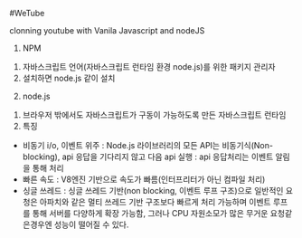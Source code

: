 #WeTube

clonning youtube with Vanila Javascript and nodeJS

1. NPM
 1) 자바스크립트 언어(자바스크립트 런타임 환경 node.js)를 위한 패키지 관리자
 2) 설치하면 node.js 같이 설치

2. node.js
 1) 브라우저 밖에서도 자바스크립트가 구동이 가능하도록 만든 자바스크립트 런타임
 2) 특징
   - 비동기 i/o, 이벤트 위주
    : Node.js 라이브러리의 모든 API는 비동기식(Non-blocking), api 응답을 기다리지 않고 다음 api 실행
    : api 응답처리는 이벤트 알림을 통해 처리
   - 빠른 속도
    : V8엔진 기반으로 속도가 빠름(인터프리터가 아닌 컴파일 처리)
   - 싱글 쓰레드
    : 싱글 쓰레드 기반(non blocking, 이벤트 루프 구조)으로 일반적인 요청은 아파치와 같은 멀티 쓰레드 기반 구조보다 빠르게 처리 가능하며
      이벤트 루프를 통해 서버를 다양하게 확장 가능함, 그러나 CPU 자원소모가 많은 무거운 요청같은경우엔 성능이 떨어질 수 있다.
